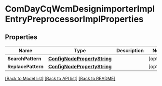 # ComDayCqWcmDesignimporterImplEntryPreprocessorImplProperties

## Properties
Name | Type | Description | Notes
------------ | ------------- | ------------- | -------------
**SearchPattern** | [**ConfigNodePropertyString**](configNodePropertyString.md) |  | [optional] 
**ReplacePattern** | [**ConfigNodePropertyString**](configNodePropertyString.md) |  | [optional] 

[[Back to Model list]](../README.md#documentation-for-models) [[Back to API list]](../README.md#documentation-for-api-endpoints) [[Back to README]](../README.md)


